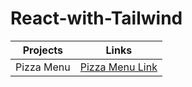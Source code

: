 # React-with-Tailwind

| Projects | Links|
|---|---|
|Pizza Menu | <a href="https://64dfd191c1d70f1fee20c14c--keen-seahorse-d23255.netlify.app/" target="_blanked">Pizza Menu Link</a>|

